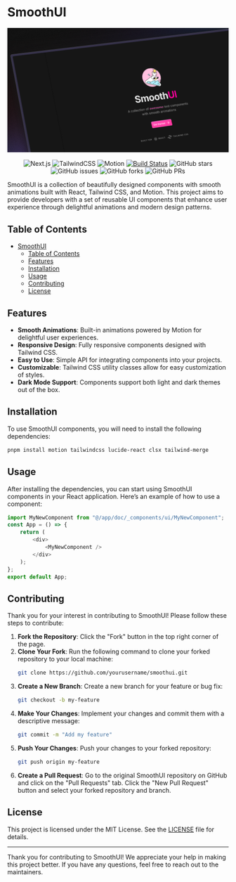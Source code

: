# SmoothUI

![Screenshot of SmoothUI](/public/readme.png)

<div align="center">

![Next.js](https://img.shields.io/badge/Next.js-black?logo=next.js&logoColor=white)
![TailwindCSS](https://img.shields.io/badge/Tailwind%20CSS-%2338B2AC.svg?logo=tailwind-css&logoColor=white)
![Motion](https://img.shields.io/badge/Motion-yellow)
[![Build Status](https://img.shields.io/endpoint.svg?url=https%3A%2F%2Factions-badge.atrox.dev%2Fpheralb%2Fsvgl%2Fbadge%3Fref%3Dmain&style=flat)](https://actions-badge.atrox.dev/educlopez/smoothui/goto?ref=main)
![GitHub stars](https://img.shields.io/github/stars/educlopez/smoothui)
![GitHub issues](https://img.shields.io/github/issues/educlopez/smoothui)
![GitHub forks](https://img.shields.io/github/forks/educlopez/smoothui)
![GitHub PRs](https://img.shields.io/github/issues-pr/educlopez/smoothui)

</div>
SmoothUI is a collection of beautifully designed components with smooth animations built with React, Tailwind CSS, and Motion. This project aims to provide developers with a set of reusable UI components that enhance user experience through delightful animations and modern design patterns.

## Table of Contents

- [SmoothUI](#smoothui)
  - [Table of Contents](#table-of-contents)
  - [Features](#features)
  - [Installation](#installation)
  - [Usage](#usage)
  - [Contributing](#contributing)
  - [License](#license)

## Features

- **Smooth Animations**: Built-in animations powered by Motion for delightful user experiences.
- **Responsive Design**: Fully responsive components designed with Tailwind CSS.
- **Easy to Use**: Simple API for integrating components into your projects.
- **Customizable**: Tailwind CSS utility classes allow for easy customization of styles.
- **Dark Mode Support**: Components support both light and dark themes out of the box.

## Installation

To use SmoothUI components, you will need to install the following dependencies:

```bash
pnpm install motion tailwindcss lucide-react clsx tailwind-merge
```

## Usage

After installing the dependencies, you can start using SmoothUI components in your React application. Here’s an example of how to use a component:

```typescript
import MyNewComponent from "@/app/doc/_components/ui/MyNewComponent";
const App = () => {
    return (
        <div>
            <MyNewComponent />
        </div>
    );
};
export default App;
```

## Contributing

Thank you for your interest in contributing to SmoothUI! Please follow these steps to contribute:

1. **Fork the Repository**: Click the "Fork" button in the top right corner of the page.
2. **Clone Your Fork**: Run the following command to clone your forked repository to your local machine:
   ```bash
   git clone https://github.com/yourusername/smoothui.git
   ```
3. **Create a New Branch**: Create a new branch for your feature or bug fix:
   ```bash
   git checkout -b my-feature
   ```
4. **Make Your Changes**: Implement your changes and commit them with a descriptive message:
   ```bash
   git commit -m "Add my feature"
   ```
5. **Push Your Changes**: Push your changes to your forked repository:
   ```bash
   git push origin my-feature
   ```
6. **Create a Pull Request**: Go to the original SmoothUI repository on GitHub and click on the "Pull Requests" tab. Click the "New Pull Request" button and select your forked repository and branch.

## License

This project is licensed under the MIT License. See the [LICENSE](LICENSE) file for details.

---

Thank you for contributing to SmoothUI! We appreciate your help in making this project better. If you have any questions, feel free to reach out to the maintainers.
